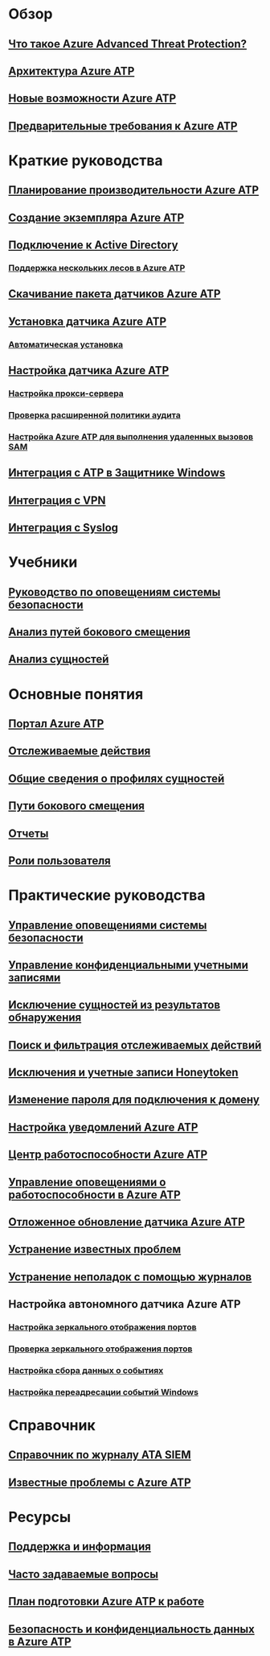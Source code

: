 
# Обзор
## [Что такое Azure Advanced Threat Protection?](what-is-atp.md)
## [Архитектура Azure ATP](atp-architecture.md)
## [Новые возможности Azure ATP](atp-whats-new.md)
## [Предварительные требования к Azure ATP](atp-prerequisites.md)
# Краткие руководства
## [Планирование производительности Azure ATP](atp-capacity-planning.md)
## [Создание экземпляра Azure ATP](install-atp-step1.md)
## [Подключение к Active Directory](install-atp-step2.md)
### [Поддержка нескольких лесов в Azure ATP](atp-multi-forest.md)
## [Скачивание пакета датчиков Azure ATP](install-atp-step3.md)
## [Установка датчика Azure ATP](install-atp-step4.md)
### [Автоматическая установка](ATP-silent-installation.md)
## [Настройка датчика Azure ATP](install-atp-step5.md)
### [Настройка прокси-сервера](configure-proxy.md)
### [Проверка расширенной политики аудита](atp-advanced-audit-policy.md)
### [Настройка Azure ATP для выполнения удаленных вызовов SAM](install-atp-step8-samr.md)
## [Интеграция с ATP в Защитнике Windows](integrate-wd-atp.md)
## [Интеграция с VPN](install-atp-step6-vpn.md)
## [Интеграция с Syslog](setting-syslog.md)
# Учебники
## [Руководство по оповещениям системы безопасности](suspicious-activity-guide.md)
## [Анализ путей бокового смещения](investigate-lateral-movement-path.md)
## [Анализ сущностей](investigate-entity.md)
# Основные понятия
## [Портал Azure ATP](workspace-portal.md)
## [Отслеживаемые действия](monitored-activities.md)
## [Общие сведения о профилях сущностей](entity-profiles.md)
## [Пути бокового смещения](use-case-lateral-movement-path.md)
## [Отчеты](reports.md)
## [Роли пользователя](atp-role-groups.md)
# Практические руководства
## [Управление оповещениями системы безопасности](working-with-suspicious-activities.md)
## [Управление конфиденциальными учетными записями](sensitive-accounts.md)
## [Исключение сущностей из результатов обнаружения](excluding-entities-from-detections.md)
## [Поиск и фильтрация отслеживаемых действий](atp-activities-search.md)
## [Исключения и учетные записи Honeytoken](install-atp-step7.md)
## [Изменение пароля для подключения к домену](modifying-atp-config-dcpassword.md)
## [Настройка уведомлений Azure ATP](notifications.md)
## [Центр работоспособности Azure ATP](atp-health-center.md)
## [Управление оповещениями о работоспособности в Azure ATP](monitoring-alerts.md)
## [Отложенное обновление датчика Azure ATP](sensor-update.md)
## [Устранение известных проблем](troubleshooting-atp-known-issues.md)
## [Устранение неполадок с помощью журналов](troubleshooting-atp-using-logs.md)
## Настройка автономного датчика Azure ATP
### [Настройка зеркального отображения портов](configure-port-mirroring.md)
### [Проверка зеркального отображения портов](validate-port-mirroring.md)
### [Настройка сбора данных о событиях](configure-event-collection.md)
### [Настройка переадресации событий Windows](configure-event-forwarding.md)
# Справочник
## [Справочник по журналу ATA SIEM](cef-format-sa.md)
## [Известные проблемы с Azure ATP](known-issues.md)
# Ресурсы
## [Поддержка и информация](atp-support.md)
## [Часто задаваемые вопросы](atp-technical-faq.md)
## [План подготовки Azure ATP к работе](atp-resources.md)
## [Безопасность и конфиденциальность данных в Azure ATP](atp-privacy-compliance.md)
